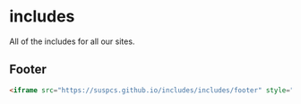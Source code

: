 # includes
All of the includes for all our sites.

## Footer
```html
<iframe src="https://suspcs.github.io/includes/includes/footer" style="border: none;width: 100%;bottom: 0;left: 0;position: absolute;"></iframe>
```
